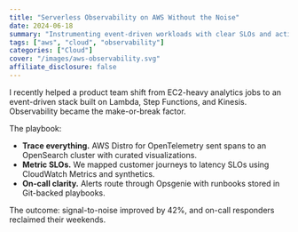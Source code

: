 ```yaml
---
title: "Serverless Observability on AWS Without the Noise"
date: 2024-06-18
summary: "Instrumenting event-driven workloads with clear SLOs and actionable alerts."
tags: ["aws", "cloud", "observability"]
categories: ["Cloud"]
cover: "/images/aws-observability.svg"
affiliate_disclosure: false
---
```


I recently helped a product team shift from EC2-heavy analytics jobs to an event-driven stack built on Lambda, Step Functions, and Kinesis. Observability became the make-or-break factor.

The playbook:

- **Trace everything.** AWS Distro for OpenTelemetry sent spans to an OpenSearch cluster with curated visualizations.
- **Metric SLOs.** We mapped customer journeys to latency SLOs using CloudWatch Metrics and synthetics.
- **On-call clarity.** Alerts route through Opsgenie with runbooks stored in Git-backed playbooks.

The outcome: signal-to-noise improved by 42%, and on-call responders reclaimed their weekends.
